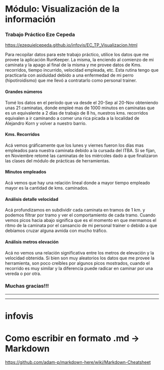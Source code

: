 # Módulo: Visualización de la información
### Trabajo Práctico Eze Cepeda
https://ezequielcepeda.github.io/infovis/EC_TP_Visualizacion.html

Para recopilar datos para este trabajo práctico, utilice los datos que me provee la aplicación RunKeeper.
La misma, la enciendo al comienzo de mi caminata y la apago al final de la misma y me provee datos de Kms. recorridos, tiempo incurrido, velocidad empleada, etc.
Esta rutina tengo que practicarla con asiduidad debido a una enfermedad de mi perro (hipotiroidismo) que me llevó a contratarlo como personal trainer.

#### Grandes números
Tomé los datos en el período que va desde el 20-Sep al 20-Nov obteniendo unas 21 caminatas, donde empleé mas de 1000 minutos en caminatas que es un equivalente a 2 días de trabajo de 8 hs, nuestros kms. recorridos equivalen a ir caminando a comer una rica picada a la localidad de Alejandro Korn y volver a nuestro barrio.

#### Kms. Recorridos
Acá vemos gráficamente que los lunes y viernes fueron los días mas empleados para nuestra caminata debido a la cursada del ITBA. Si se fijan, en Noviembre retomé las caminatas de los miércoles dado a que finalizaron las clases del módulo de prácticas de herramientas.

#### Minutos empleados
Acá vemos que hay una relación lineal donde a mayor tiempo empleado mayor es la cantidad de kms. caminados.

#### Análisis detalle velocidad
Acá profundizamos en subdividir cada caminata en tramos de 1 km. y podemos filtrar por tramo y ver el comportamiento de cada tramo. Cuando vemos picos hacia abajo significa que es el momento en que mermamos el ritmo de la caminata por el cansancio de mi personal trainer o debido a que debíamos cruzar alguna avnida con mucho tráfico.

#### Análisis metros elevación
Acá no vemos una relación significativa entre los metros de elevación y la velocidad obtenida. Si bien son muy aleatorios los datos que me provee la herramienta, son poco creíbles por algunos picos mostrados, cuando el recorrido es muy similar y la diferencia puede radicar en caminar por una vereda o por otra.

### Muchas gracias!!!


--------------------
--------------------
# infovis
# Como escribir en formato .md -> Markdown
https://github.com/adam-p/markdown-here/wiki/Markdown-Cheatsheet
